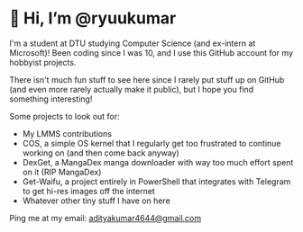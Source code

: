 # 👋 Hi, I’m @ryuukumar

I'm a student at DTU studying Computer Science (and ex-intern at Microsoft)! Been coding since I was 10, and I use this GitHub account for my hobbyist projects.

There isn't much fun stuff to see here since I rarely put stuff up on GitHub (and even more rarely actually make it public), but I hope you find something interesting!

Some projects to look out for:

- My LMMS contributions
- COS, a simple OS kernel that I regularly get too frustrated to continue working on (and then come back anyway)
- DexGet, a MangaDex manga downloader with way too much effort spent on it (RIP MangaDex)
- Get-Waifu, a project entirely in PowerShell that integrates with Telegram to get hi-res images off the internet
- Whatever other tiny stuff I have on here

Ping me at my email: adityakumar4644@gmail.com
